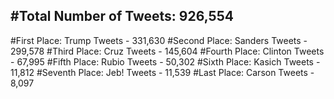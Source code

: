 #Total Number of Tweets: 926,554 
---
#First Place: Trump Tweets - 331,630
#Second Place: Sanders Tweets - 299,578
#Third Place: Cruz Tweets - 145,604
#Fourth Place: Clinton Tweets - 67,995
#Fifth Place: Rubio Tweets - 50,302
#Sixth Place: Kasich Tweets - 11,812
#Seventh Place: Jeb! Tweets - 11,539
#Last Place: Carson Tweets - 8,097
